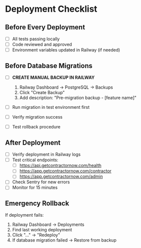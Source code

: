 # Deployment Checklist

## Before Every Deployment

- [ ] All tests passing locally
- [ ] Code reviewed and approved
- [ ] Environment variables updated in Railway (if needed)

## Before Database Migrations

- [ ] **CREATE MANUAL BACKUP IN RAILWAY**
  1. Railway Dashboard → PostgreSQL → Backups
  2. Click "Create Backup"
  3. Add description: "Pre-migration backup - [feature name]"
  
- [ ] Run migration in test environment first
- [ ] Verify migration success
- [ ] Test rollback procedure

## After Deployment

- [ ] Verify deployment in Railway logs
- [ ] Test critical endpoints:
  - [ ] https://api.getcontractornow.com/health
  - [ ] https://app.getcontractornow.com/contractor
  - [ ] https://app.getcontractornow.com/admin
- [ ] Check Sentry for new errors
- [ ] Monitor for 15 minutes

## Emergency Rollback

If deployment fails:

1. Railway Dashboard → Deployments
2. Find last working deployment
3. Click "..." → "Redeploy"
4. If database migration failed → Restore from backup